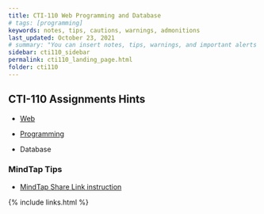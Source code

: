 ```yaml
---
title: CTI-110 Web Programming and Database
# tags: [programming]
keywords: notes, tips, cautions, warnings, admonitions
last_updated: October 23, 2021
# summary: "You can insert notes, tips, warnings, and important alerts in your content. These notes are stored as shortcodes made available through the linksrefs.hmtl include."
sidebar: cti110_sidebar
permalink: cti110_landing_page.html
folder: cti110
---
```


## CTI-110 Assignments Hints

- [Web](cti110_web_landing_page)

- [Programming](cti110_prog_landing_page)

- Database

### MindTap Tips

- [MindTap Share Link instruction](cti110_mindtap_landing_page)

{% include links.html %}
